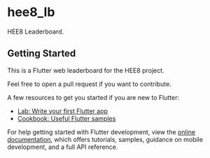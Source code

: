 # hee8_lb

HEE8 Leaderboard.

## Getting Started

This is a Flutter web leaderboard for the HEE8 project.

Feel free to open a pull request if you want to contribute.

A few resources to get you started if you are new to Flutter:

- [Lab: Write your first Flutter app](https://docs.flutter.dev/get-started/codelab)
- [Cookbook: Useful Flutter samples](https://docs.flutter.dev/cookbook)

For help getting started with Flutter development, view the
[online documentation](https://docs.flutter.dev/), which offers tutorials,
samples, guidance on mobile development, and a full API reference.
